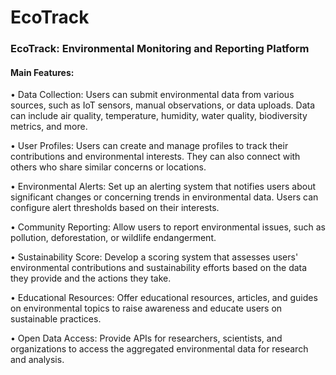 # EcoTrack

### EcoTrack:	Environmental	Monitoring	and	Reporting Platform

#### Main Features:

• Data Collection: Users can submit environmental data from various sources, such as IoT 
sensors, manual observations, or data uploads. Data can include air quality, temperature, 
humidity, water quality, biodiversity metrics, and more.

• User Profiles: Users can create and manage profiles to track their contributions and 
environmental interests. They can also connect with others who share similar concerns 
or locations.

• Environmental Alerts: Set up an alerting system that notifies users about significant 
changes or concerning trends in environmental data. Users can configure alert thresholds 
based on their interests.

• Community Reporting: Allow users to report environmental issues, such as pollution, 
deforestation, or wildlife endangerment.

• Sustainability Score: Develop a scoring system that assesses users' environmental 
contributions and sustainability efforts based on the data they provide and the actions 
they take.

• Educational Resources: Offer educational resources, articles, and guides on 
environmental topics to raise awareness and educate users on sustainable practices.

• Open Data Access: Provide APIs for researchers, scientists, and organizations to access 
the aggregated environmental data for research and analysis.


